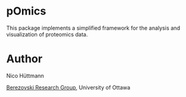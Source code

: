 
# pOmics

This package implements a simplified framework for the analysis and visualization of proteomics data.


# Author

Nico Hüttmann

[Berezovski Research Group](https://mysite.science.uottawa.ca/mberezov/), University of Ottawa
